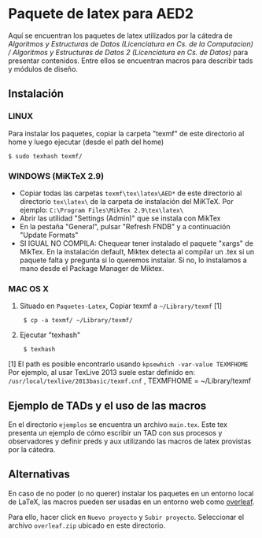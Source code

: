 # Paquete de latex para AED2

Aquí se encuentran los paquetes de latex utilizados por la cátedra de
*Algoritmos y Estructuras de Datos (Licenciatura en Cs. de la Computacion) / Algoritmos y Estructuras de Datos 2 (Licenciatura en Cs. de Datos)* para presentar contenidos. Entre ellos se
encuentran macros para describir tads y módulos de diseño.

## Instalación

### LINUX

Para instalar los paquetes, copiar la carpeta "texmf" de este directorio al home y luego ejecutar (desde el path del home)

    $ sudo texhash texmf/

### WINDOWS (MiKTeX 2.9)

- Copiar todas las carpetas `texmf\tex\latex\AED*` de este directorio al directorio `tex\latex\` de la carpeta de instalación del MiKTeX. Por ejemplo: `C:\Program Files\MikTex 2.9\tex\latex\`
- Abrir las utilidad "Settings (Admin)" que se instala con MikTex
- En la pestaña "General", pulsar "Refresh FNDB" y a continuación "Update Formats"
- SI IGUAL NO COMPILA: Chequear tener instalado el paquete "xargs" de MikTex. En la instalación default, Miktex detecta al compilar un .tex si un paquete falta y pregunta si lo queremos instalar. Si no, lo instalamos a mano desde el Package Manager de Miktex.

### MAC OS X


1. Situado en `Paquetes-Latex`, Copiar texmf a `~/Library/texmf` [1]

        $ cp -a texmf/ ~/Library/texmf/


2. Ejecutar "texhash"

        $ texhash



[1] El path es posible encontrarlo usando `kpsewhich -var-value TEXMFHOME`
Por ejemplo, al usar TexLive 2013 suele estar definido en:
`/usr/local/texlive/2013basic/texmf.cnf` , TEXMFHOME = ~/Library/texmf


## Ejemplo de TADs y el uso de las macros

En el directorio `ejemplos` se encuentra un archivo `main.tex`. 
Este tex presenta un ejemplo de cómo escribir un TAD con sus 
procesos y observadores y definir preds y aux utilizando las 
macros de latex provistas por la cátedra.


## Alternativas

En caso de no poder (o no querer) instalar los paquetes en un entorno local de LaTeX, las macros pueden ser usadas en un entorno web como [overleaf](https://www.overleaf.com).

Para ello, hacer click en ```Nuevo proyecto``` y ```Subir proyecto```. Seleccionar el archivo ```overleaf.zip``` ubicado en este directorio. 